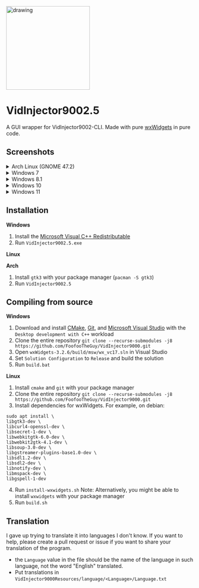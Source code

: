 <img src="https://github.com/user-attachments/assets/e3abe8b2-2b8e-47c4-a434-f9c8330f135b" alt="drawing" width="225"/>

# VidInjector9002.5
A GUI wrapper for VidInjector9002-CLI. Made with pure [wxWidgets](https://github.com/wxWidgets/wxWidgets) in pure code.

## Screenshots
<details>
<summary>Arch Linux (GNOME 47.2)</summary>

### System (Light Mode)
![System Light](https://github.com/user-attachments/assets/0b8cb59e-be9b-4fb9-a1ec-1081b2e8cffa)

### System (Dark Mode)
![System](https://github.com/user-attachments/assets/bb26a54e-d4eb-47fb-a76d-937ab96b7398)

### Light Mode
![Light](https://github.com/user-attachments/assets/4c2059d3-0ce8-4c34-a4ed-fdab3a1535f0)

### Dark Mode
![Dark](https://github.com/user-attachments/assets/916fa097-1a49-4a7d-8ecf-6547d53823d2)

</details>

<details>
<summary>Windows 7</summary>

### System
![system crop](https://github.com/user-attachments/assets/3d1316c0-c097-4361-84cb-92b5079a3476)

### Light Mode
![light crop](https://github.com/user-attachments/assets/a973ff88-9415-4277-b844-d4c21e4fe780)

### Dark Mode
![dark crop](https://github.com/user-attachments/assets/a7ec957c-3796-4605-9b2f-6d4cdb2c57ee)

</details>

<details>
<summary>Windows 8.1</summary>

### System
![system](https://github.com/user-attachments/assets/a6df53a4-cbdd-446b-b613-9aca0fefecb2)

### Light Mode
![light](https://github.com/user-attachments/assets/1990f3ac-8789-4c49-b86e-8f3d006b61ea)

### Dark Mode
![dark](https://github.com/user-attachments/assets/17b9b818-a8e2-4410-bce5-8a290c6eb9b7)

</details>

<details>
<summary>Windows 10</summary>

### System
![system](https://github.com/user-attachments/assets/811bdb6a-42d8-4cb7-b963-1456b861734d)

### Light Mode
![light](https://github.com/user-attachments/assets/cc6117ee-b366-4b35-9eb7-fd824fafca0b)

### Dark Mode
![dark](https://github.com/user-attachments/assets/f8db3e8f-cd92-42af-b1ca-296cd7ec7f83)

</details>

<details>
<summary>Windows 11</summary>

### System
![system](https://github.com/user-attachments/assets/3504dc0f-432c-4e44-ae3e-ca78980d0c90)

### Light Mode
![light](https://github.com/user-attachments/assets/38d581f1-5154-489a-b01d-e72d7029876a)

### Dark Mode
![dark](https://github.com/user-attachments/assets/faf1d9a2-1f01-4d43-8dba-0a2ed7416515)

</details>

## Installation
**Windows**
1. Install the [Microsoft Visual C++ Redistributable](https://support.microsoft.com/en-us/help/2977003/the-latest-supported-visual-c-downloads)
2. Run `VidInjector9002.5.exe`

**Linux**

**Arch**
1. Install `gtk3` with your package manager (`pacman -S gtk3`)
2. Run `VidInjector9002.5`

## Compiling from source
**Windows**
1. Download and install [CMake](https://cmake.org/), [Git](https://git-scm.com/downloads/win), and [Microsoft Visual Studio](https://visualstudio.microsoft.com/) with the `Desktop development with C++` workload
2. Clone the entire repository `git clone --recurse-submodules -j8 https://github.com/FoofooTheGuy/VidInjector9000.git`
3. Open `wxWidgets-3.2.6/build/msw/wx_vc17.sln` in Visual Studio
4. Set `Solution Configuration` to `Release` and build the solution
5. Run `build.bat`

**Linux**
1. Install `cmake` and `git` with your package manager
2. Clone the entire repository `git clone --recurse-submodules -j8 https://github.com/FoofooTheGuy/VidInjector9000.git`
3. Install dependencies for wxWidgets. For example, on debian:
```
sudo apt install \
libgtk3-dev \
libcurl4-openssl-dev \
libsecret-1-dev \
libwebkitgtk-6.0-dev \
libwebkit2gtk-4.1-dev \
libsoup-3.0-dev \
libgstreamer-plugins-base1.0-dev \
libsdl1.2-dev \
libsdl2-dev \
libnotify-dev \
libmspack-dev \
libgspell-1-dev
```
4. Run `install-wxwidgets.sh` Note: Alternatively, you might be able to install `wxwidgets` with your package manager
5. Run `build.sh`

## Translation
I gave up trying to translate it into languages I don't know. If you want to help, please create a pull request or issue if you want to share your translation of the program.

- the `Language` value in the file should be the name of the language in such language, not the word "English" translated.
- Put translations in `VidInjector9000Resources/language/<Language>/Language.txt`
